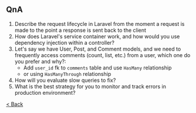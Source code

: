 ## QnA

1. Describe the request lifecycle in Laravel from the moment a request is made to the point a response is sent back to the client
2. How does Laravel's service container work, and how would you use dependency injection within a controller?
3. Let's say we have User, Post, and Comment models, and we need to frequently access comments (count, list, etc.) from a user, which one do you prefer and why?:
    - Add `user_id` fk to `comments` table and use `HasMany` relationship
    - or using `HasManyThrough` relationship
4. How will you evaluate slow queries to fix?
5. What is the best strategy for you to monitor and track errors in production environment?

[< Back](../README.md)
